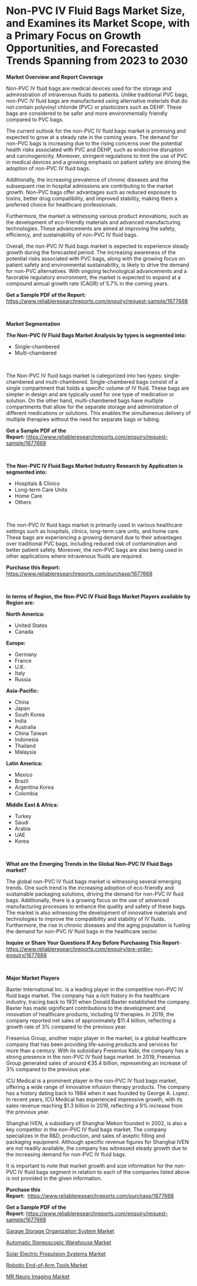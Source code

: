 <p><h1>Non-PVC IV Fluid Bags Market Size, and Examines its Market Scope, with a Primary Focus on Growth Opportunities, and Forecasted Trends Spanning from 2023 to 2030</h1></p><p><strong>Market Overview and Report Coverage</strong></p>
<p><p>Non-PVC IV fluid bags are medical devices used for the storage and administration of intravenous fluids to patients. Unlike traditional PVC bags, non-PVC IV fluid bags are manufactured using alternative materials that do not contain polyvinyl chloride (PVC) or plasticizers such as DEHP. These bags are considered to be safer and more environmentally friendly compared to PVC bags.</p><p>The current outlook for the non-PVC IV fluid bags market is promising and expected to grow at a steady rate in the coming years. The demand for non-PVC bags is increasing due to the rising concerns over the potential health risks associated with PVC and DEHP, such as endocrine disruption and carcinogenicity. Moreover, stringent regulations to limit the use of PVC in medical devices and a growing emphasis on patient safety are driving the adoption of non-PVC IV fluid bags.</p><p>Additionally, the increasing prevalence of chronic diseases and the subsequent rise in hospital admissions are contributing to the market growth. Non-PVC bags offer advantages such as reduced exposure to toxins, better drug compatibility, and improved stability, making them a preferred choice for healthcare professionals.</p><p>Furthermore, the market is witnessing various product innovations, such as the development of eco-friendly materials and advanced manufacturing technologies. These advancements are aimed at improving the safety, efficiency, and sustainability of non-PVC IV fluid bags.</p><p>Overall, the non-PVC IV fluid bags market is expected to experience steady growth during the forecasted period. The increasing awareness of the potential risks associated with PVC bags, along with the growing focus on patient safety and environmental sustainability, is likely to drive the demand for non-PVC alternatives. With ongoing technological advancements and a favorable regulatory environment, the market is expected to expand at a compound annual growth rate (CAGR) of 5.7% in the coming years.</p></p>
<p><strong>Get a Sample PDF of the Report:</strong> <a href="https://www.reliableresearchreports.com/enquiry/request-sample/1677668">https://www.reliableresearchreports.com/enquiry/request-sample/1677668</a></p>
<p>&nbsp;</p>
<p><strong>Market Segmentation</strong></p>
<p><strong>The Non-PVC IV Fluid Bags Market Analysis by types is segmented into:</strong></p>
<p><ul><li>Single-chambered</li><li>Multi-chambered</li></ul></p>
<p>&nbsp;</p>
<p><p>The Non-PVC IV fluid bags market is categorized into two types: single-chambered and multi-chambered. Single-chambered bags consist of a single compartment that holds a specific volume of IV fluid. These bags are simpler in design and are typically used for one type of medication or solution. On the other hand, multi-chambered bags have multiple compartments that allow for the separate storage and administration of different medications or solutions. This enables the simultaneous delivery of multiple therapies without the need for separate bags or tubing.</p></p>
<p><strong>Get a Sample PDF of the Report:</strong>&nbsp;<a href="https://www.reliableresearchreports.com/enquiry/request-sample/1677668">https://www.reliableresearchreports.com/enquiry/request-sample/1677668</a></p>
<p>&nbsp;</p>
<p><strong>The Non-PVC IV Fluid Bags Market Industry Research by Application is segmented into:</strong></p>
<p><ul><li>Hospitals & Clinics</li><li>Long-term Care Units</li><li>Home Care</li><li>Others</li></ul></p>
<p>&nbsp;</p>
<p><p>The non-PVC IV fluid bags market is primarily used in various healthcare settings such as hospitals, clinics, long-term care units, and home care. These bags are experiencing a growing demand due to their advantages over traditional PVC bags, including reduced risk of contamination and better patient safety. Moreover, the non-PVC bags are also being used in other applications where intravenous fluids are required.</p></p>
<p><strong>Purchase this Report:</strong>&nbsp; <a href="https://www.reliableresearchreports.com/purchase/1677668">https://www.reliableresearchreports.com/purchase/1677668</a></p>
<p>&nbsp;</p>
<p><strong>In terms of Region, the Non-PVC IV Fluid Bags Market Players available by Region are:</strong></p>
<p>
    <p> <strong> North America: </strong>
        <ul>
            <li>United States</li>
            <li>Canada</li>
        </ul>
        </p> 
    <p> <strong> Europe: </strong>
        <ul>
            <li>Germany</li>
            <li>France</li>
            <li>U.K.</li>
            <li>Italy</li>
            <li>Russia</li>
        </ul>
        </p> 
    <p> <strong> Asia-Pacific: </strong>
        <ul>
            <li>China</li>
            <li>Japan</li>
            <li>South Korea</li>
            <li>India</li>
            <li>Australia</li>
            <li>China Taiwan</li>
            <li>Indonesia</li>
            <li>Thailand</li>
            <li>Malaysia</li>
        </ul>
        </p> 
    <p> <strong> Latin America: </strong>
        <ul>
            <li>Mexico</li>
            <li>Brazil</li>
            <li>Argentina Korea</li>
            <li>Colombia</li>
        </ul>
        </p> 
    <p> <strong> Middle East & Africa: </strong>
        <ul>
            <li>Turkey</li>
            <li>Saudi</li>
            <li>Arabia</li>
            <li>UAE</li>
            <li>Korea</li>
        </ul>
    </p>
    </p>
<p>&nbsp;</p>
<p><strong>What are the Emerging Trends in the Global Non-PVC IV Fluid Bags market?</strong></p>
<p><p>The global non-PVC IV fluid bags market is witnessing several emerging trends. One such trend is the increasing adoption of eco-friendly and sustainable packaging solutions, driving the demand for non-PVC IV fluid bags. Additionally, there is a growing focus on the use of advanced manufacturing processes to enhance the quality and safety of these bags. The market is also witnessing the development of innovative materials and technologies to improve the compatibility and stability of IV fluids. Furthermore, the rise in chronic diseases and the aging population is fueling the demand for non-PVC IV fluid bags in the healthcare sector.</p></p>
<p><strong>Inquire or Share Your Questions If Any Before Purchasing This Report</strong>- <a href="https://www.reliableresearchreports.com/enquiry/pre-order-enquiry/1677668">https://www.reliableresearchreports.com/enquiry/pre-order-enquiry/1677668</a></p>
<p>&nbsp;</p>
<p><strong>Major Market Players</strong></p>
<p><p>Baxter International Inc. is a leading player in the competitive non-PVC IV fluid bags market. The company has a rich history in the healthcare industry, tracing back to 1931 when Donald Baxter established the company. Baxter has made significant contributions to the development and innovation of healthcare products, including IV therapies. In 2019, the company reported net sales of approximately $11.4 billion, reflecting a growth rate of 3% compared to the previous year.</p><p>Fresenius Group, another major player in the market, is a global healthcare company that has been providing life-saving products and services for more than a century. With its subsidiary Fresenius Kabi, the company has a strong presence in the non-PVC IV fluid bags market. In 2019, Fresenius Group generated sales of around €35.4 billion, representing an increase of 3% compared to the previous year.</p><p>ICU Medical is a prominent player in the non-PVC IV fluid bags market, offering a wide range of innovative infusion therapy products. The company has a history dating back to 1984 when it was founded by George A. Lopez. In recent years, ICU Medical has experienced impressive growth, with its sales revenue reaching $1.3 billion in 2019, reflecting a 9% increase from the previous year.</p><p>Shanghai IVEN, a subsidiary of Shanghai Mekon founded in 2002, is also a key competitor in the non-PVC IV fluid bags market. The company specializes in the R&D, production, and sales of aseptic filling and packaging equipment. Although specific revenue figures for Shanghai IVEN are not readily available, the company has witnessed steady growth due to the increasing demand for non-PVC IV fluid bags.</p><p>It is important to note that market growth and size information for the non-PVC IV fluid bags segment in relation to each of the companies listed above is not provided in the given information.</p></p>
<p><strong>Purchase this Report:</strong>&nbsp;&nbsp;<a href="https://www.reliableresearchreports.com/purchase/1677668">https://www.reliableresearchreports.com/purchase/1677668</a></p>
<p></p>
<p><strong>Get a Sample PDF of the Report:</strong>&nbsp;<a href="https://www.reliableresearchreports.com/enquiry/request-sample/1677668">https://www.reliableresearchreports.com/enquiry/request-sample/1677668</a></p>
<p><p><a href="https://www.linkedin.com/pulse/garage-storage-organization-system-market-research/">Garage Storage Organization System Market</a></p><p><a href="https://github.com/vimar16th/Market-Research-Report-List-1/blob/main/automatic-stereoscopic-warehouse-market.md">Automatic Stereoscopic Warehouse Market</a></p><p><a href="https://medium.com/@lloydgrimes52/solar-electric-propulsion-systems-market-outlook-industry-overview-and-forecast-2023-to-2030-eb90c8c406ac">Solar Electric Propulsion Systems Market</a></p><p><a href="https://github.com/sofayahoo2023/Market-Research-Report-List-1/blob/main/robotic-end-of-arm-tools-market.md">Robotic End-of-Arm Tools Market</a></p><p><a href="https://www.linkedin.com/pulse/mr-neuro-imaging-market-size-2023-2030-global-industrial/">MR Neuro Imaging Market</a></p></p>